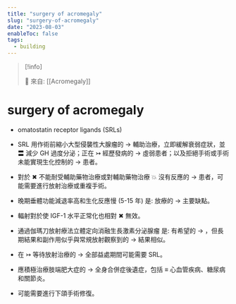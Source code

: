 ```yaml
---
title: "surgery of acromegaly"
slug: "surgery-of-acromegaly"
date: "2023-08-03"
enableToc: false
tags:
  - building
---
```


> [!info]
>
> 🌱 來自: [[Acromegaly]]

# surgery of acromegaly

- omatostatin receptor ligands (SRLs)

- SRL 用作術前縮小大型侵襲性大腺瘤的 → 輔助治療，立即緩解衰弱症狀，並 〓 減少 GH 過度分泌；正在 ↣ 經歷發病的 → 虛弱患者；以及拒絕手術或手術未能實現生化控制的 → 患者。
- 對於 ✖ 不能耐受輔助藥物治療或對輔助藥物治療 💥 沒有反應的 → 患者，可能需要進行放射治療或重複手術。
- 晚期垂體功能減退率高和生化反應慢 (5-15 年) 是: 放療的 → 主要缺點。
- 輻射對於使 IGF-1 水平正常化也相對 ✖ 無效。
- 通過伽瑪刀放射療法立體定向消融生長激素分泌腺瘤 是: 有希望的 → ，但長期結果和副作用似乎與常規放射觀察到的 → 結果相似。
- 在 ↣ 等待放射治療的 → 全部益處期間可能需要 SRL。
- 應積極治療肢端肥大症的 → 全身合併症後遺症，包括 ≡ 心血管疾病、糖尿病和關節炎。
- 可能需要進行下頜手術修復。

